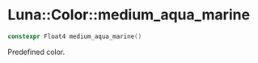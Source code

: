 # Luna::Color::medium_aqua_marine

```c++
constexpr Float4 medium_aqua_marine()
```

Predefined color. 

